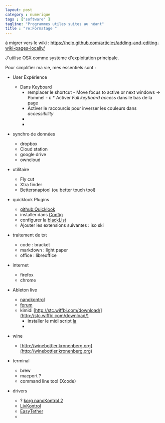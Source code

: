 ```yaml
---
layout: post  
category : numerique  
tags : ["software" ]  
tagline: "Programmes utiles suites au néant"  
title : "re:Formatage "
---
```


à migrer vers le wiki :
[https://help.github.com/articles/adding-and-editing-wiki-pages-locally/
](https://help.github.com/articles/adding-and-editing-wiki-pages-locally/)

J'utilise OSX comme système d'exploitation principale.

Pour simplifier ma vie,  mes essentiels sont :

* User Expérience 
	* Dans Keyboard 
		* remplacer le shortcut - Move focus to active or next windows -> Pommel - ù 		* Activer *Full keyboard access* dans le bas de la page 
		* Activer le raccourcis pour inverser les couleurs dans *accessibility*
		* 
		*  
 
* synchro de données
	* dropbox
	* Cloud station
	* google drive
	* owncloud

* utilitaire 
	* Fly cut
	* Xtra finder
	* Bettersnaptool (ou better touch tool)

* quicklook Plugins
	* [github:Quicklook](https://github.com/whomwah/qlstephen/downloads)		 	
	* installer dans [Config](/Library/Quicklook)
	* configurer la [blackList](/Library/QuickLook/QLStephen.qlgenerator/Contents/Resources/QLStephenExtensionsBlackList.plist)
	* Ajouter les extensions suivantes :  iso ski 

* traitement de txt 
	* code : bracket
	* markdown : light paper
	* office : libreoffice

* internet
	* firefox
	* chrome

	
* Ableton live 	 	
	* [nanokontrol](https://github.com/gluon/AbletonLive9_RemoteScripts/tree/master/nanoKontrol)
	* [forum](https://forum.ableton.com/viewtopic.php?f=1&t=193316https://forum.ableton.com/viewtopic.php?f=1&t=193316)
	* kimidi [http://stc.wiffbi.com/download/](http://stc.wiffbi.com/download/)
		* installer le midi script [la](/Applications/Ableton%20Live%209%20Suite.app/Contents/App-Resources/MIDI%20Remote%20Scripts) 
		*   	

* wine 
	* [http://winebottler.kronenberg.org](http://winebottler.kronenberg.org)

	
* terminal 
	* brew
	* macport ? 	
	* command line tool (Xcode)



* drivers 
	* ? [korg nanoKontrol 2](http://i.korg.com/SupportPage.aspx?productid=596)
	* [LivKontrol](https://www.livkontrol.com/downloads/free?os=osx&platform=android) 	 	
	* [EasyTether](http://www.mobile-stream.com/easytether/drivers.html)
	* 